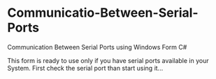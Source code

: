 # Communicatio-Between-Serial-Ports
Communication Between Serial Ports using Windows Form C# 

This form is ready to use only if you have serial ports available in your System. First check the serial port than start using it...
